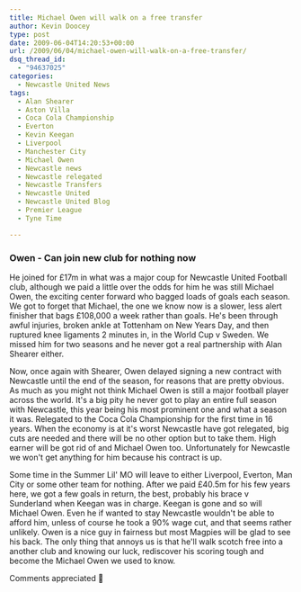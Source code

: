 ```yaml
---
title: Michael Owen will walk on a free transfer
author: Kevin Doocey
type: post
date: 2009-06-04T14:20:53+00:00
url: /2009/06/04/michael-owen-will-walk-on-a-free-transfer/
dsq_thread_id:
  - "94637025"
categories:
  - Newcastle United News
tags:
  - Alan Shearer
  - Aston Villa
  - Coca Cola Championship
  - Everton
  - Kevin Keegan
  - Liverpool
  - Manchester City
  - Michael Owen
  - Newcastle news
  - Newcastle relegated
  - Newcastle Transfers
  - Newcastle United
  - Newcastle United Blog
  - Premier League
  - Tyne Time

---
```

### Owen - Can join new club for nothing now

He joined for £17m in what was a major coup for Newcastle United Football club, although we paid a little over the odds for him he was still Michael Owen, the exciting center forward who bagged loads of goals each season. We got to forget that Michael, the one we know now is a slower, less alert finisher that bags  £108,000 a week rather than goals. He's been through awful injuries, broken ankle at Tottenham on New Years Day, and then ruptured knee ligaments 2 minutes in, in the World Cup v Sweden. We missed him for two seasons and he never got a real partnership with Alan Shearer either.

Now, once again with Shearer, Owen delayed signing a new contract with Newcastle until the end of the season, for reasons that are pretty obvious. As much as you might not think Michael Owen is still a major football player across the world. It's a big pity he never got to play an entire full season with Newcastle, this year being his most prominent one and what a season it was. Relegated to the Coca Cola Championship for the first time in 16 years. When the economy is at it's worst Newcastle have got relegated, big cuts are needed and there will be no other option but to take them. High earner will be got rid of and Michael Owen too. Unfortunately for Newcastle we won't get anything for him because his contract is up.

Some time in the Summer Lil' MO will leave to either Liverpool, Everton, Man City or some other team for nothing. After we paid £40.5m for his few years here, we got a few goals in return, the best, probably his brace v Sunderland when Keegan was in charge. Keegan is gone and so will Michael Owen. Even he if wanted to stay Newcastle wouldn't be able to afford him, unless of course he took a 90% wage cut, and that seems rather unlikely. Owen is a nice guy in fairness but most Magpies will be glad to see his back. The only thing that annoys us is that he'll walk scotch free into a another club and knowing our luck, rediscover his scoring tough and become the Michael Owen we used to know.

Comments appreciated 🙂
